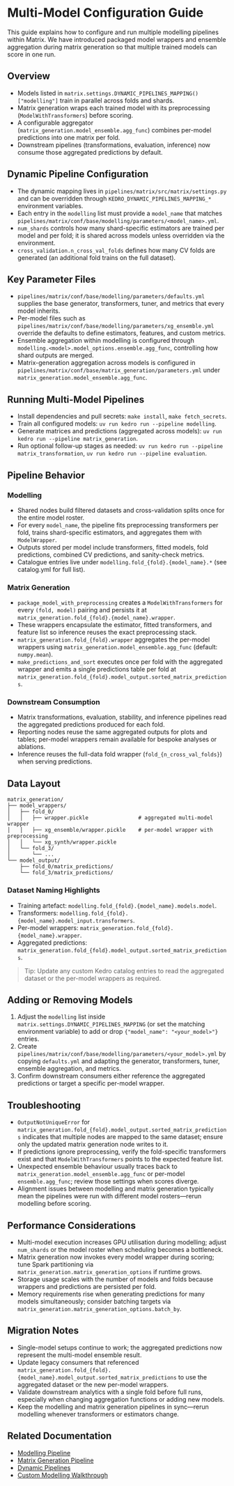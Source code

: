 # Multi-Model Configuration Guide

This guide explains how to configure and run multiple modelling pipelines within Matrix. We have introduced packaged model wrappers and ensemble aggregation during matrix generation so that multiple trained models can score in one run.

## Overview

- Models listed in `matrix.settings.DYNAMIC_PIPELINES_MAPPING()["modelling"]` train in parallel across folds and shards.
- Matrix generation wraps each trained model with its preprocessing (`ModelWithTransformers`) before scoring.
- A configurable aggregator (`matrix_generation.model_ensemble.agg_func`) combines per-model predictions into one matrix per fold.
- Downstream pipelines (transformations, evaluation, inference) now consume those aggregated predictions by default.

## Dynamic Pipeline Configuration

- The dynamic mapping lives in `pipelines/matrix/src/matrix/settings.py` and can be overridden through `KEDRO_DYNAMIC_PIPELINES_MAPPING_*` environment variables.
- Each entry in the `modelling` list must provide a `model_name` that matches `pipelines/matrix/conf/base/modelling/parameters/<model_name>.yml`.
- `num_shards` controls how many shard-specific estimators are trained per model and per fold; it is shared across models unless overridden via the environment.
- `cross_validation.n_cross_val_folds` defines how many CV folds are generated (an additional fold trains on the full dataset).

## Key Parameter Files

- `pipelines/matrix/conf/base/modelling/parameters/defaults.yml` supplies the base generator, transformers, tuner, and metrics that every model inherits.
- Per-model files such as `pipelines/matrix/conf/base/modelling/parameters/xg_ensemble.yml` override the defaults to define estimators, features, and custom metrics.
- Ensemble aggregation within modelling is configured through `modelling.<model>.model_options.ensemble.agg_func`, controlling how shard outputs are merged.
- Matrix-generation aggregation across models is configured in `pipelines/matrix/conf/base/matrix_generation/parameters.yml` under `matrix_generation.model_ensemble.agg_func`.

## Running Multi-Model Pipelines

- Install dependencies and pull secrets: `make install`, `make fetch_secrets`.
- Train all configured models: `uv run kedro run --pipeline modelling`.
- Generate matrices and predictions (aggregated across models): `uv run kedro run --pipeline matrix_generation`.
- Run optional follow-up stages as needed: `uv run kedro run --pipeline matrix_transformation`, `uv run kedro run --pipeline evaluation`.

## Pipeline Behavior

### Modelling

- Shared nodes build filtered datasets and cross-validation splits once for the entire model roster.
- For every `model_name`, the pipeline fits preprocessing transformers per fold, trains shard-specific estimators, and aggregates them with `ModelWrapper`.
- Outputs stored per model include transformers, fitted models, fold predictions, combined CV predictions, and sanity-check metrics.
- Catalogue entries live under `modelling.fold_{fold}.{model_name}.*` (see catalog.yml for full list).

### Matrix Generation

- `package_model_with_preprocessing` creates a `ModelWithTransformers` for every `(fold, model)` pairing and persists it at `matrix_generation.fold_{fold}.{model_name}.wrapper`.
- These wrappers encapsulate the estimator, fitted transformers, and feature list so inference reuses the exact preprocessing stack.
- `matrix_generation.fold_{fold}.wrapper` aggregates the per-model wrappers using `matrix_generation.model_ensemble.agg_func` (default: `numpy.mean`).
- `make_predictions_and_sort` executes once per fold with the aggregated wrapper and emits a single predictions table per fold at `matrix_generation.fold_{fold}.model_output.sorted_matrix_predictions`.

### Downstream Consumption

- Matrix transformations, evaluation, stability, and inference pipelines read the aggregated predictions produced for each fold.
- Reporting nodes reuse the same aggregated outputs for plots and tables; per-model wrappers remain available for bespoke analyses or ablations.
- Inference reuses the full-data fold wrapper (`fold_{n_cross_val_folds}`) when serving predictions.

## Data Layout

```
matrix_generation/
├── model_wrappers/
│   ├── fold_0/
│   │   ├── wrapper.pickle                # aggregated multi-model wrapper
│   │   ├── xg_ensemble/wrapper.pickle    # per-model wrapper with preprocessing
│   │   └── xg_synth/wrapper.pickle
│   └── fold_3/
│       └── ...
└── model_output/
    ├── fold_0/matrix_predictions/
    └── fold_3/matrix_predictions/
```

### Dataset Naming Highlights

- Training artefact: `modelling.fold_{fold}.{model_name}.models.model`.
- Transformers: `modelling.fold_{fold}.{model_name}.model_input.transformers`.
- Per-model wrappers: `matrix_generation.fold_{fold}.{model_name}.wrapper`.
- Aggregated predictions: `matrix_generation.fold_{fold}.model_output.sorted_matrix_predictions`.

> Tip: Update any custom Kedro catalog entries to read the aggregated dataset or the per-model wrappers as required.

## Adding or Removing Models

1. Adjust the `modelling` list inside `matrix.settings.DYNAMIC_PIPELINES_MAPPING` (or set the matching environment variable) to add or drop `{"model_name": "<your_model>"}` entries.
2. Create `pipelines/matrix/conf/base/modelling/parameters/<your_model>.yml` by copying `defaults.yml` and adapting the generator, transformers, tuner, ensemble aggregation, and metrics.
3. Confirm downstream consumers either reference the aggregated predictions or target a specific per-model wrapper.

## Troubleshooting

- `OutputNotUniqueError` for `matrix_generation.fold_{fold}.model_output.sorted_matrix_predictions` indicates that multiple nodes are mapped to the same dataset; ensure only the updated matrix generation node writes to it.
- If predictions ignore preprocessing, verify the fold-specific transformers exist and that `ModelWithTransformers` points to the expected feature list.
- Unexpected ensemble behaviour usually traces back to `matrix_generation.model_ensemble.agg_func` or per-model `ensemble.agg_func`; review those settings when scores diverge.
- Alignment issues between modelling and matrix generation typically mean the pipelines were run with different model rosters—rerun modelling before scoring.

## Performance Considerations

- Multi-model execution increases GPU utilisation during modelling; adjust `num_shards` or the model roster when scheduling becomes a bottleneck.
- Matrix generation now invokes every model wrapper during scoring; tune Spark partitioning via `matrix_generation.matrix_generation_options` if runtime grows.
- Storage usage scales with the number of models and folds because wrappers and predictions are persisted per fold.
- Memory requirements rise when generating predictions for many models simultaneously; consider batching targets via `matrix_generation.matrix_generation_options.batch_by`.

## Migration Notes

- Single-model setups continue to work; the aggregated predictions now represent the multi-model ensemble result.
- Update legacy consumers that referenced `matrix_generation.fold_{fold}.{model_name}.model_output.sorted_matrix_predictions` to use the aggregated dataset or the new per-model wrappers.
- Validate downstream analytics with a single fold before full runs, especially when changing aggregation functions or adding new models.
- Keep the modelling and matrix generation pipelines in sync—rerun modelling whenever transformers or estimators change.

## Related Documentation

- [Modelling Pipeline](pipeline_steps/modelling.md)
- [Matrix Generation Pipeline](pipeline_steps/matrix_generation.md)
- [Dynamic Pipelines](../getting_started/deep_dive/kedro_extensions.md#dynamic-pipelines)
- [Custom Modelling Walkthrough](../getting_started/deep_dive/walkthroughs/custom_modelling.ipynb)
